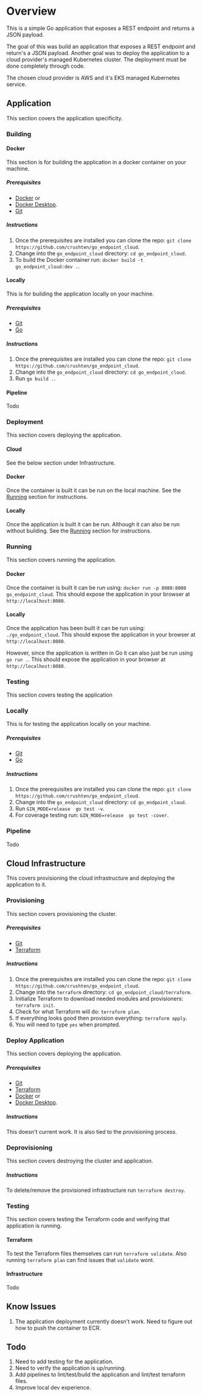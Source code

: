 # Overview

This is a simple Go application that exposes a REST endpoint and returns a JSON payload.

The goal of this was build an application that exposes a REST endpoint and return's a JSON payload. 
Another goal was to deploy the application to a cloud provider's managed Kubernetes cluster.
The deployment must be done completely through code.

The chosen cloud provider is AWS and it's EKS managed Kubernetes service.

## Application

This section covers the application specificity.

### Building

#### Docker
This section is for building the application in a docker container on your machine.

##### Prerequisites

* [Docker](https://docs.docker.com/engine/install/) or 
* [Docker Desktop](https://docs.docker.com/get-docker/).
* [Git](https://git-scm.com/downloads)

##### Instructions

1. Once the prerequisites are installed you can clone the repo: `git clone https://github.com/crushten/go_endpoint_cloud`.
2. Change into the `go_endpoint_cloud` directory: `cd go_endpoint_cloud`.
3. To build the Docker container run: `docker build -t go_endpoint_cloud:dev .`.

#### Locally
This is for building the application locally on your machine.

##### Prerequisites

* [Git](https://git-scm.com/downloads)
* [Go](https://go.dev/doc/install)

##### Instructions

1. Once the prerequisites are installed you can clone the repo: `git clone https://github.com/crushten/go_endpoint_cloud`.
2. Change into the `go_endpoint_cloud` directory: `cd go_endpoint_cloud`.
3. Run `go build .`.

#### Pipeline

Todo 

### Deployment

This section covers deploying the application.

#### Cloud

See the below section under Infrastructure.

#### Docker

Once the container is built it can be run on the local machine.
See the [Running](#running) section for instructions.

#### Locally

Once the application is built it can be run. Although it can also be run without building.
See the [Running](#running) section for instructions.

### Running

This section covers running the application.

#### Docker

Once the container is built it can be run using: `docker run -p 8080:8080 go_endpoint_cloud`.
This should expose the application in your browser at `http://localhost:8080`.

#### Locally

Once the application has been built it can be run using: `./go_endpoint_cloud`.
This should expose the application in your browser at `http://localhost:8080`.

However, since the application is written in Go it can also just be run using `go run .`.
This should expose the application in your browser at `http://localhost:8080`.

### Testing

This section covers testing the application

### Locally
This is for testing the application locally on your machine.

##### Prerequisites

* [Git](https://git-scm.com/downloads)
* [Go](https://go.dev/doc/install)

##### Instructions
1. Once the prerequisites are installed you can clone the repo: `git clone https://github.com/crushten/go_endpoint_cloud`.
2. Change into the `go_endpoint_cloud` directory: `cd go_endpoint_cloud`.
3. Run `GIN_MODE=release  go test -v`.
4. For coverage testing run: `GIN_MODE=release  go test -cover`.

### Pipeline

Todo

## Cloud Infrastructure

This covers provisioning the cloud infrastructure and deploying the application to it.

### Provisioning
This section covers provisioning the cluster.

##### Prerequisites
* [Git](https://git-scm.com/downloads)
* [Terraform](https://learn.hashicorp.com/tutorials/terraform/install-cli)

##### Instructions
1. Once the prerequisites are installed you can clone the repo: `git clone https://github.com/crushten/go_endpoint_cloud`.
2. Change into the `terraform` directory: `cd go_endpoint_cloud/terraform`.
3. Initialize Terraform to download needed modules and provisioners: `terraform init`.
4. Check for what Terraform will do: `terraform plan`.
5. If everything looks good then provision everything: `terraform apply`.
6. You will need to type `yes` when prompted.

### Deploy Application
This section covers deploying the application.

##### Prerequisites
* [Git](https://git-scm.com/downloads)
* [Terraform](https://learn.hashicorp.com/tutorials/terraform/install-cli)
* [Docker](https://docs.docker.com/engine/install/) or 
* [Docker Desktop](https://docs.docker.com/get-docker/).

##### Instructions
This doesn't current work. It is also tied to the provisioning process.

### Deprovisioning 
This section covers destroying the cluster and application.

##### Instructions
To delete/remove the provisioned infrastructure run `terraform destroy`.

### Testing
This section covers testing the Terraform code and verifying that application is running.

#### Terraform

To test the Terraform files themselves can run `terraform validate`.
Also running `terraform plan` can find issues that `validate` wont.

#### Infrastructure

Todo

## Know Issues

1. The application deployment currently doesn't work. Need to figure out how to push the container to ECR.

## Todo

1. Need to add testing for the application.
2. Need to verify the application is up/running.
3. Add pipelines to lint/test/build the application and lint/test terraform files.
4. Improve local dev experience.
